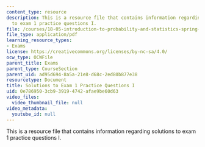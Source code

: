 ```yaml
---
content_type: resource
description: This is a resource file that contains information regarding solutions
  to exam 1 practice questions I.
file: /courses/18-05-introduction-to-probability-and-statistics-spring-2014/0e7869503cb939194742afae9be60d63_MIT18_05S14_Prac_Exa1a_Sol.pdf
file_type: application/pdf
learning_resource_types:
- Exams
license: https://creativecommons.org/licenses/by-nc-sa/4.0/
ocw_type: OCWFile
parent_title: Exams
parent_type: CourseSection
parent_uid: ad95d694-8a5a-21e8-d68c-2ed80b877e38
resourcetype: Document
title: Solutions to Exam 1 Practice Questions I
uid: 0e786950-3cb9-3919-4742-afae9be60d63
video_files:
  video_thumbnail_file: null
video_metadata:
  youtube_id: null
---
```

This is a resource file that contains information regarding solutions to exam 1 practice questions I.